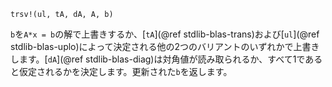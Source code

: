```
trsv!(ul, tA, dA, A, b)
```

`b`を`A*x = b`の解で上書きするか、[`tA`](@ref stdlib-blas-trans)および[`ul`](@ref stdlib-blas-uplo)によって決定される他の2つのバリアントのいずれかで上書きします。[`dA`](@ref stdlib-blas-diag)は対角値が読み取られるか、すべて1であると仮定されるかを決定します。更新された`b`を返します。
